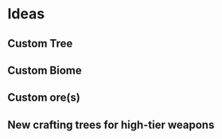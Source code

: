 # Ideas

## Custom Tree

## Custom Biome

## Custom ore(s)

## New crafting trees for high-tier weapons